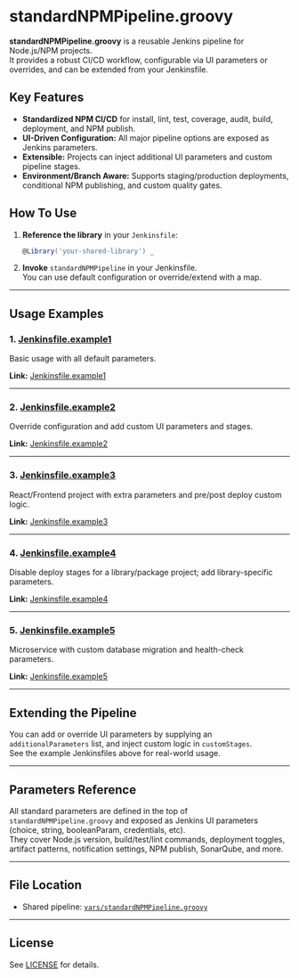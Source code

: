 # standardNPMPipeline.groovy

**standardNPMPipeline.groovy** is a reusable Jenkins pipeline for Node.js/NPM projects.  
It provides a robust CI/CD workflow, configurable via UI parameters or overrides, and can be extended from your Jenkinsfile.

## Key Features

- **Standardized NPM CI/CD** for install, lint, test, coverage, audit, build, deployment, and NPM publish.
- **UI-Driven Configuration:** All major pipeline options are exposed as Jenkins parameters.
- **Extensible:** Projects can inject additional UI parameters and custom pipeline stages.
- **Environment/Branch Aware:** Supports staging/production deployments, conditional NPM publishing, and custom quality gates.

## How To Use

1. **Reference the library** in your `Jenkinsfile`:
    ```groovy
    @Library('your-shared-library') _
    ```

2. **Invoke** `standardNPMPipeline` in your Jenkinsfile.  
   You can use default configuration or override/extend with a map.

---

## Usage Examples

### 1. [Jenkinsfile.example1](../Jenkinsfile.example1)
Basic usage with all default parameters.

**Link:** [Jenkinsfile.example1](../Jenkinsfile.example1)

---

### 2. [Jenkinsfile.example2](../Jenkinsfile.example2)
Override configuration and add custom UI parameters and stages.

**Link:** [Jenkinsfile.example2](../Jenkinsfile.example2)

---

### 3. [Jenkinsfile.example3](../Jenkinsfile.example3)
React/Frontend project with extra parameters and pre/post deploy custom logic.

**Link:** [Jenkinsfile.example3](../Jenkinsfile.example3)

---

### 4. [Jenkinsfile.example4](../Jenkinsfile.example4)
Disable deploy stages for a library/package project; add library-specific parameters.

**Link:** [Jenkinsfile.example4](../Jenkinsfile.example4)

---

### 5. [Jenkinsfile.example5](../Jenkinsfile.example5)
Microservice with custom database migration and health-check parameters.

**Link:** [Jenkinsfile.example5](../Jenkinsfile.example5)

---

## Extending the Pipeline

You can add or override UI parameters by supplying an `additionalParameters` list, and inject custom logic in `customStages`.  
See the example Jenkinsfiles above for real-world usage.

---

## Parameters Reference

All standard parameters are defined in the top of `standardNPMPipeline.groovy` and exposed as Jenkins UI parameters (choice, string, booleanParam, credentials, etc).  
They cover Node.js version, build/test/lint commands, deployment toggles, artifact patterns, notification settings, NPM publish, SonarQube, and more.

---

## File Location

- Shared pipeline: [`vars/standardNPMPipeline.groovy`](./standardNPMPipeline.groovy)

---

## License

See [LICENSE](../LICENSE) for details.
